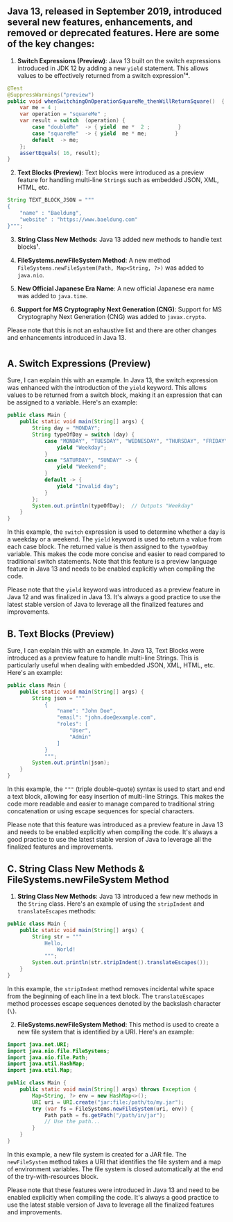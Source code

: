 ## Java 13, released in September 2019, introduced several new features, enhancements, and removed or deprecated features. Here are some of the key changes: ##

1. **Switch Expressions (Preview)**: Java 13 built on the switch expressions introduced in JDK 12 by adding a new `yield` statement. This allows values to be effectively returned from a switch expression¹⁴.

```java
@Test
@SuppressWarnings("preview")
public void whenSwitchingOnOperationSquareMe_thenWillReturnSquare()  {
    var me = 4 ;
    var operation = "squareMe" ;
    var result = switch  (operation) {
        case "doubleMe"  -> { yield  me *  2 ;         }
        case "squareMe"  -> { yield  me * me;         }
        default  -> me;
    };
    assertEquals( 16, result);
}
```

2. **Text Blocks (Preview)**: Text blocks were introduced as a preview feature for handling multi-line `String`s such as embedded JSON, XML, HTML, etc.

```java
String TEXT_BLOCK_JSON = """
{
    "name" : "Baeldung",
    "website" : "https://www.baeldung.com"
}""";
```

3. **String Class New Methods**: Java 13 added new methods to handle text blocks¹.

4. **FileSystems.newFileSystem Method**: A new method `FileSystems.newFileSystem(Path, Map<String, ?>)` was added to `java.nio`.

5. **New Official Japanese Era Name**: A new official Japanese era name was added to `java.time`.

6. **Support for MS Cryptography Next Generation (CNG)**: Support for MS Cryptography Next Generation (CNG) was added to `javax.crypto`.

Please note that this is not an exhaustive list and there are other changes and enhancements introduced in Java 13.

#  #

## A. Switch Expressions (Preview)  ##
Sure, I can explain this with an example. In Java 13, the switch expression was enhanced with the introduction of the `yield` keyword. This allows values to be returned from a switch block, making it an expression that can be assigned to a variable. Here's an example:

```java
public class Main {
    public static void main(String[] args) {
        String day = "MONDAY";
        String typeOfDay = switch (day) {
            case "MONDAY", "TUESDAY", "WEDNESDAY", "THURSDAY", "FRIDAY" -> {
                yield "Weekday";
            }
            case "SATURDAY", "SUNDAY" -> {
                yield "Weekend";
            }
            default -> {
                yield "Invalid day";
            }
        };
        System.out.println(typeOfDay);  // Outputs "Weekday"
    }
}
```

In this example, the `switch` expression is used to determine whether a day is a weekday or a weekend. The `yield` keyword is used to return a value from each case block. The returned value is then assigned to the `typeOfDay` variable. This makes the code more concise and easier to read compared to traditional switch statements. Note that this feature is a preview language feature in Java 13 and needs to be enabled explicitly when compiling the code. 

Please note that the `yield` keyword was introduced as a preview feature in Java 12 and was finalized in Java 13. It's always a good practice to use the latest stable version of Java to leverage all the finalized features and improvements.


## B. Text Blocks (Preview) ##
Sure, I can explain this with an example. In Java 13, Text Blocks were introduced as a preview feature to handle multi-line Strings. This is particularly useful when dealing with embedded JSON, XML, HTML, etc. Here's an example:

```java
public class Main {
    public static void main(String[] args) {
        String json = """
            {
                "name": "John Doe",
                "email": "john.doe@example.com",
                "roles": [
                    "User",
                    "Admin"
                ]
            }
            """;
        System.out.println(json);
    }
}
```

In this example, the `"""` (triple double-quote) syntax is used to start and end a text block, allowing for easy insertion of multi-line Strings. This makes the code more readable and easier to manage compared to traditional string concatenation or using escape sequences for special characters.

Please note that this feature was introduced as a preview feature in Java 13 and needs to be enabled explicitly when compiling the code. It's always a good practice to use the latest stable version of Java to leverage all the finalized features and improvements.


## C. String Class New Methods & FileSystems.newFileSystem Method ##

1. **String Class New Methods**: Java 13 introduced a few new methods in the `String` class. Here's an example of using the `stripIndent` and `translateEscapes` methods:

```java
public class Main {
    public static void main(String[] args) {
        String str = """
            Hello,
                World!
            """;
        System.out.println(str.stripIndent().translateEscapes());
    }
}
```

In this example, the `stripIndent` method removes incidental white space from the beginning of each line in a text block. The `translateEscapes` method processes escape sequences denoted by the backslash character (`\`).

2. **FileSystems.newFileSystem Method**: This method is used to create a new file system that is identified by a URI. Here's an example:

```java
import java.net.URI;
import java.nio.file.FileSystems;
import java.nio.file.Path;
import java.util.HashMap;
import java.util.Map;

public class Main {
    public static void main(String[] args) throws Exception {
        Map<String, ?> env = new HashMap<>();
        URI uri = URI.create("jar:file:/path/to/my.jar");
        try (var fs = FileSystems.newFileSystem(uri, env)) {
            Path path = fs.getPath("/path/in/jar");
            // Use the path...
        }
    }
}
```

In this example, a new file system is created for a JAR file. The `newFileSystem` method takes a URI that identifies the file system and a map of environment variables. The file system is closed automatically at the end of the try-with-resources block.

Please note that these features were introduced in Java 13 and need to be enabled explicitly when compiling the code. It's always a good practice to use the latest stable version of Java to leverage all the finalized features and improvements.

